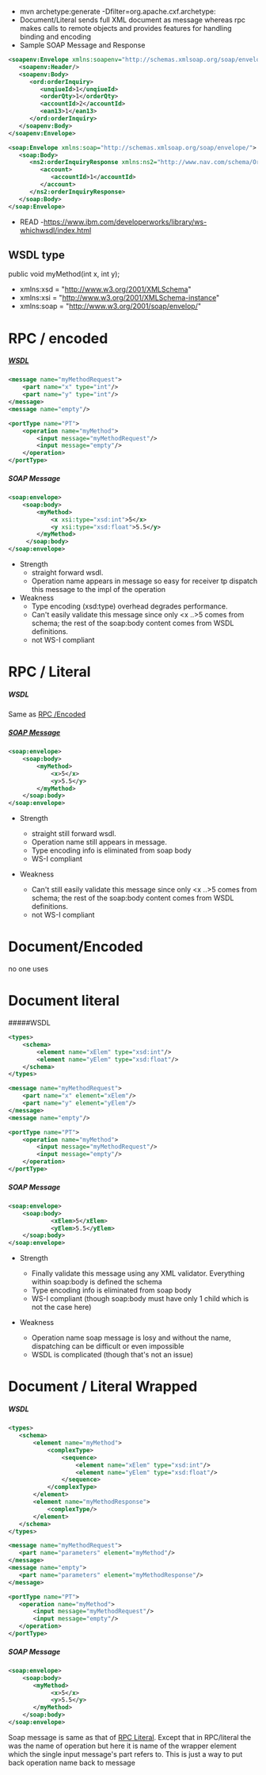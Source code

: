 * mvn archetype:generate -Dfilter=org.apache.cxf.archetype:
* Document/Literal sends full XML document as message whereas rpc makes calls to remote objects and provides features for handling binding and encoding
* Sample SOAP Message and Response
```xml
<soapenv:Envelope xmlns:soapenv="http://schemas.xmlsoap.org/soap/envelope/" xmlns:ord="http://www.nav.com/schema/Order">
   <soapenv:Header/>
   <soapenv:Body>
      <ord:orderInquiry>
         <unqiueId>1</unqiueId>
         <orderQty>1</orderQty>
         <accountId>2</accountId>
         <ean13>1</ean13>
      </ord:orderInquiry>
   </soapenv:Body>
</soapenv:Envelope>

<soap:Envelope xmlns:soap="http://schemas.xmlsoap.org/soap/envelope/">
   <soap:Body>
      <ns2:orderInquiryResponse xmlns:ns2="http://www.nav.com/schema/Order">
         <account>
            <accountId>1</accountId>
         </account>
      </ns2:orderInquiryResponse>
   </soap:Body>
</soap:Envelope>

```
* READ -https://www.ibm.com/developerworks/library/ws-whichwsdl/index.html
## WSDL type
public void myMethod(int x, int y);
* xmlns:xsd = "http://www.w3.org/2001/XMLSchema"
* xmlns:xsi = "http://www.w3.org/2001/XMLSchema-instance"
* xmlns:soap = "http://www.w3.org/2001/soap/envelop/"
# RPC / encoded

##### [WSDL](#RPC-Encoded-WSDL)
```xml
<message name="myMethodRequest">
    <part name="x" type="int"/>
    <part name="y" type="int"/>
</message>
<message name="empty"/>

<portType name="PT">
    <operation name="myMethod">
        <input message="myMethodRequest"/>
        <input message="empty"/>
    </operation>
</portType>
```
##### SOAP Message
```xml
<soap:envelope>
    <soap:body> 
        <myMethod>
            <x xsi:type="xsd:int">5</x>
            <y xsi:type="xsd:float">5.5</y>
        </myMethod>
     </soap:body> 
</soap:envelope>         
```
* Strength 
    - straight forward wsdl.
    - Operation name appears in message so easy for receiver tp dispatch this message to the impl of the operation
* Weakness 
    - Type encoding (xsd:type) overhead degrades performance. 
    - Can't easily validate this message since only <x ..>5</x> comes from schema; the rest of the soap:body content comes from WSDL definitions.
    - not WS-I compliant
    
 # RPC / Literal
##### WSDL
Same as [RPC /Encoded](#RPC-Encoded-WSDL)

##### [SOAP Message](#RPC-Literal-Soap-Message)
```xml
<soap:envelope>
    <soap:body> 
        <myMethod>
            <x>5</x>
            <y>5.5</y>
        </myMethod>
    </soap:body>
</soap:envelope>          
```
* Strength 
    - straight still forward wsdl.
    - Operation name still appears in message.
    - Type encoding info is eliminated from soap body
    - WS-I compliant
    
* Weakness 
    - Can't still easily validate this message since only <x ..>5</x> comes from schema; the rest of the soap:body content comes from WSDL definitions.
    - not WS-I compliant

# Document/Encoded 
no one uses

# Document literal

#####WSDL
```xml
<types>
    <schema>
        <element name="xElem" type="xsd:int"/>
        <element name="yElem" type="xsd:float"/>
    </schema>
</types>

<message name="myMethodRequest">
    <part name="x" element="xElem"/>
    <part name="y" element="yElem"/>
</message>
<message name="empty"/>

<portType name="PT">
    <operation name="myMethod">
        <input message="myMethodRequest"/>
        <input message="empty"/>
    </operation>
</portType>
```

##### SOAP Message

```xml
<soap:envelope>
    <soap:body> 
            <xElem>5</xElem>
            <yElem>5.5</yElem>
    </soap:body>
</soap:envelope>          
```
* Strength 
    - Finally validate this message using any XML validator. Everything within soap:body is defined the schema
    - Type encoding info is eliminated from soap body
    - WS-I compliant (though soap:body must have only 1 child which is not the case here)
    
* Weakness 
    - Operation name soap message is losy and without the name, dispatching can be difficult or even impossible
    - WSDL is complicated (though that's not an issue)
 
 # Document / Literal Wrapped
 
 ##### WSDL
 ```xml
<types>
    <schema>
        <element name="myMethod">
            <complexType>
                <sequence>
                    <element name="xElem" type="xsd:int"/>
                    <element name="yElem" type="xsd:float"/>
                </sequence>
            </complexType>
        </element>
        <element name="myMethodResponse">
            <complexType/>
        </element>
    </schema>
</types>

<message name="myMethodRequest">
    <part name="parameters" element="myMethod"/>
</message>
<message name="empty">
    <part name="parameters" element="myMethodResponse"/>
</message>

<portType name="PT">
    <operation name="myMethod">
        <input message="myMethodRequest"/>
        <input message="empty"/>
    </operation>
</portType>
```
 ##### SOAP Message
 
 ```xml
 <soap:envelope>
     <soap:body>
        <myMethod>
             <x>5</x>
             <y>5.5</y>
        </myMethod> 
     </soap:body>
 </soap:envelope>          
 ```

Soap message is same as that of [RPC Literal](#RPC-Literal-Soap-Message). Except that in RPC/literal the <myMethod> was the name of operation but here it is name of the wrapper element which the single input message's part refers to. This is just a way to put back operation name back to message 
